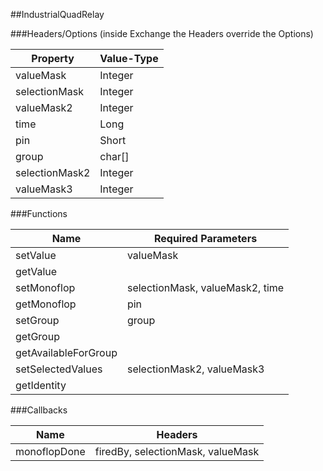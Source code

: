 ##IndustrialQuadRelay


###Headers/Options (inside Exchange the Headers override the Options)


| Property             | Value-Type                              |
|----------------------|-----------------------------------------|
|            valueMask |    Integer |
|        selectionMask |    Integer |
|           valueMask2 |    Integer |
|                 time |       Long |
|                  pin |      Short |
|                group |     char[] |
|       selectionMask2 |    Integer |
|           valueMask3 |    Integer |



###Functions

| Name                 | Required Parameters                      |
|----------------------|------------------------------------------|
|             setValue |                                valueMask |
|             getValue |                                          |
|          setMonoflop |          selectionMask, valueMask2, time |
|          getMonoflop |                                      pin |
|             setGroup |                                    group |
|             getGroup |                                          |
| getAvailableForGroup |                                          |
|    setSelectedValues |               selectionMask2, valueMask3 |
|          getIdentity |                                          |




###Callbacks

| Name                 | Headers                                  |
|----------------------|------------------------------------------|
|         monoflopDone |        firedBy, selectionMask, valueMask |


